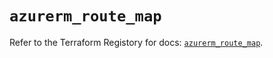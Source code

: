 # `azurerm_route_map`

Refer to the Terraform Registory for docs: [`azurerm_route_map`](https://registry.terraform.io/providers/hashicorp/azurerm/3.71.0/docs/resources/route_map).
